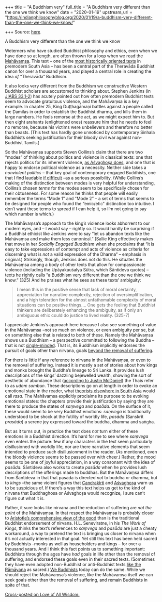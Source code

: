 +++
title = "A Buddhism very"
full_title = "A Buddhism very different than the one we think we know"
date = "2020-01-19"
upstream_url = "https://indianphilosophyblog.org/2020/01/19/a-buddhism-very-different-than-the-one-we-think-we-know/"

+++
Source: [here](https://indianphilosophyblog.org/2020/01/19/a-buddhism-very-different-than-the-one-we-think-we-know/).

A Buddhism very different than the one we think we know

Weterners who have studied Buddhist philosophy and ethics, even when we
have done so at length, are often thrown for a loop when we read the
[Mahāvaṃsa](https://en.wikipedia.org/wiki/Mah%C4%81va%E1%B9%83sa). This
text – one of the [most historically oriented
texts](http://loveofallwisdom.com/blog/2019/08/asian-historicism-before-protestantism/)
in premodern South Asia – has been a central part of the Theravāda
Buddhist canon for over a thousand years, and played a central role in
creating the idea *of* “Theravāda” Buddhism.

It also looks very different from the Buddhism we constructive Western
Buddhist scholars are accustomed to thinking about. Stephen Jenkins (in
[JIABS
33.1-2](https://journals.ub.uni-heidelberg.de/index.php/jiabs/article/view/9284))
has acutely pointed out how often premodern Buddhist texts seem to
advocate gratuitous violence, and the Mahāvaṃsa is a key example. In
chapter 25, King Duṭṭhagāmaṇi battles against a people called the
Ḍamilas in order to establish the Buddhist dharma, and kills them in
large numbers. He feels remorse at the act, as we might expect him to.
But then eight arahants (enlightened ones) reassure him that he needs to
feel no remorse, because his victims were unbelievers and therefore no
better than beasts. (This text has hardly gone unnoticed by contemporary
Sinhala Buddhists seeking justification for their bloody civil war
against non-Buddhist Tamils.)

So the Mahāvaṃsa supports Steven Collins’s claim that there are two
“modes” of thinking about politics and violence in classical texts: one
that rejects politics for its inherent violence, [as Aśvaghoṣa
does](http://loveofallwisdom.com/blog/2017/10/the-political-path-vs-the-buddhist-path/),
and one that is happy to endorse political violence as a necessity.
Neither side takes a *nonviolent politics* – that key goal of
contemporary engaged Buddhists, one that I find laudable [if
difficult](http://loveofallwisdom.com/blog/2017/10/the-political-path-vs-the-buddhist-path/)
–as a serious possibility. (While Collins’s making of the distinction
between modes is very helpful for understanding, Collins’s chosen
*terms* for the modes seem to be specifically chosen for their
obtuseness. For some reason he thinks that people will easily remember
the terms “Mode 1” and “Mode 2” – a set of terms that seems to be
designed for people who found the “emic/etic” distinction too intuitive.
I don’t want these terms to spread if I can help it, so I’m not going to
say which number is which.)

The Mahāvaṃsa’s approach to the king’s violence looks abhorrent to our
modern eyes, and – I would say – rightly so. It would hardly be
surprising if a Buddhist ethicist like Jenkins were to say “let us
abandon texts like the Mahāvaṃsa and make them less canonical.” (Sallie
King effectively makes that move in her *Socially Engaged Buddhism* when
she proclaims that “it is easy to take expressions of contempt and acts
of violence as criteria for discerning what is *not* a valid expression
of the Dharma” – emphasis in original.) Strikingly, though, Jenkins does
not do this. He situates the Mahāvaṃsa among a body of other texts that
allow for compassionate violence (including the Upāyakauśalya Sūtra,
which Śāntideva quotes) –texts he rightly calls “a Buddhism very
different than the one we think we know.” (325) And he praises what he
sees as these texts’ ambiguity:

> I mean this in the positive sense that lack of moral certainty,
> appreciation for narrative complexity, rejection of
> oversimplification, and a high toleration for the almost unfathomable
> complexity of moral situations can be positive things…. One gets the
> feeling that Buddhist thinkers are deliberately enhancing the
> ambiguity, as if only an ambiguous ethic could do justice to lived
> reality. (325-7)

I appreciate Jenkins’s approach here because I also see something of
value in the Mahāvaṃsa –not so much on violence, or even ambiguity per
se, but on something else that is related to both of these. Namely the
Mahāvaṃsa shows us a Buddhism – a perspective committed to following the
Buddha – that is not
[single-minded](http://loveofallwisdom.com/blog/2011/11/philosophical-single-mindedness-1/).
That is, its Buddhism implicitly endorses the pursuit of goals other
than nirvana, goals [beyond the removal of
suffering](http://loveofallwisdom.com/blog/2017/10/beyond-the-removal-of-suffering/).

For there is little if any reference to nirvana in the Mahāvaṃsa, or
even to the removal of suffering. Instead it is mostly a set of stories
about how kings and monks brought the Buddha’s lineage to Sri Lanka. It
provides lush descriptions of the kings’ dazzling bejewelled wealth,
showing the sort of aesthetic of abundance that ([according to Justin
McDaniel](https://books.google.com/books?id=tMWrAgAAQBAJ&pg=PA67&lpg=PA67&dq=udom+sombun+justin+mcdaniel&source=bl&ots=GOzZa-tGKY&sig=ACfU3U1UBgMFBOADF5nc60iX_x9cL_b8YQ&hl=en&sa=X&ved=2ahUKEwiIl6KRirvmAhVmmuAKHTaECHoQ6AEwAXoECAoQAQ#v=onepage&q=udom%20sombun%20justin%20mcdaniel&f=false))
the Thais refer to as *udom sombun*. These descriptions go on at length
in order to evoke an emotional state in the reader, what [theorists
elsewhere in South
Asia](http://loveofallwisdom.com/blog/2017/08/the-indian-theory-of-taste/)
would call *rasa*. The Mahāvaṃsa explicitly proclaims its purpose to be
evoking emotional states: the chapters provide their justification by
saying they are there to produce the states of *saṃvega* and *pasāda*.
On the surface of it, these would seem to be very Buddhist emotions:
*saṃvega* is traditionally understood to be shock at the futility of
worldly life, *pasāda* (Sanskrit *prasāda*) a serene joy expressed
toward the buddha, dhamma and saṅgha.

But as it turns out, in practice the text does *not* turn either of
these emotions in a Buddhist direction. It’s hard for me to see where
*saṃvega* even enters the picture: few if any characters in the text
seem particularly disillusioned with worldly life, nor are there
narrative elements that seem intended to produce such disillusionment in
the reader. (As mentioned, even the bloody violence seems to be passed
over with cheer.) Rather, the mood seems to be one of joyful
appreciation, in a way consonant with the idea of *pasāda*. Śāntideva
also works to create *pasāda* when he provides lush descriptions of the
offerings made to buddhas. But the Mahāvaṃsa differs from Śāntideva in
that that pasāda is directed *not* to buddha or dhamma, but to *kings*
–the same violent figures that
[Candrakīrti](http://loveofallwisdom.com/blog/2010/10/politics-as-ethical-analogy-plato-and-candrakirti/)
and
[Aśvaghoṣa](http://loveofallwisdom.com/blog/2017/10/the-political-path-vs-the-buddhist-path/)
warn us to be suspicious of. If there’s a way this text helps us get to
the kind of nirvana that Buddhaghosa or Aśvaghoṣa would recognize, I
sure can’t figure out what it is.

Rather, it sure looks like nirvana and the reduction of suffering are
*not the point* of the Mahāvaṃsa. In that respect the Mahāvaṃsa is
probably closer to [Aristotle’s comprehensive view of the
good](http://loveofallwisdom.com/blog/2020/01/aristotelian-vs-buddhist-eudaimonia)
than is the traditional Buddhist endorsement of nirvana. H.L.
Seneviratne, in his *The Work of Kings*, thinks the text’s references to
*saṃvega* and *pasāda* are just a cheaty workaround, a way to pretend
the text is bringing us closer to nirvana when it’s not actually
interested in that goal. Yet still this text has been held sacred by
Buddhists –monks as well as householders and kings – for over a
thousand years. And I think this fact points us to something important:
Buddhists through the ages have *had* goals in life other than the
removal of suffering, and endorsed these goals even in their sacred
texts. (Sometimes they have even adopted non-Buddhist or anti-Buddhist
texts [like the
Rāmāyana](http://loveofallwisdom.com/blog/2013/12/the-christian-christmas/)
as sacred.) [We
Buddhists](http://loveofallwisdom.com/blog/2015/05/i-am-a-buddhist/)
today can do the same. While we should reject the Mahāvaṃsa’s violence,
like the Mahāvaṃsa itself we can seek goals other than the removal of
suffering, and remain Buddhists in spite of that.

[Cross-posted on Love of All
Wisdom.](http://loveofallwisdom.com/blog/2020/01/a-buddhism-very-different-than-the-one-we-think-we-know/)
